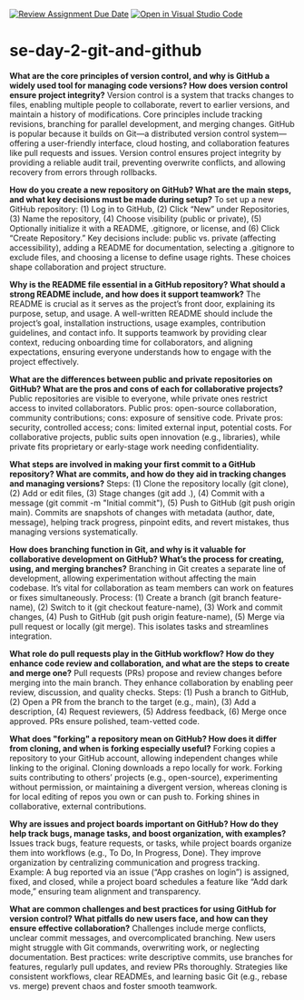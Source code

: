 [![Review Assignment Due Date](https://classroom.github.com/assets/deadline-readme-button-22041afd0340ce965d47ae6ef1cefeee28c7c493a6346c4f15d667ab976d596c.svg)](https://classroom.github.com/a/8wgCKhpZ)
[![Open in Visual Studio Code](https://classroom.github.com/assets/open-in-vscode-2e0aaae1b6195c2367325f4f02e2d04e9abb55f0b24a779b69b11b9e10269abc.svg)](https://classroom.github.com/online_ide?assignment_repo_id=18659404&assignment_repo_type=AssignmentRepo)
# se-day-2-git-and-github
**What are the core principles of version control, and why is GitHub a widely used tool for managing code versions? How does version control ensure project integrity?**
Version control is a system that tracks changes to files, enabling multiple people to collaborate, revert to earlier versions, and maintain a history of modifications. Core principles include tracking revisions, branching for parallel development, and merging changes. GitHub is popular because it builds on Git—a distributed version control system—offering a user-friendly interface, cloud hosting, and collaboration features like pull requests and issues. Version control ensures project integrity by providing a reliable audit trail, preventing overwrite conflicts, and allowing recovery from errors through rollbacks.


**How do you create a new repository on GitHub? What are the main steps, and what key decisions must be made during setup?**
 To set up a new GitHub repository: (1) Log in to GitHub, (2) Click “New” under Repositories, (3) Name the repository, (4) Choose visibility (public or private), (5) Optionally initialize it with a README, .gitignore, or license, and (6) Click “Create Repository.” Key decisions include: public vs. private (affecting accessibility), adding a README for documentation, selecting a .gitignore to exclude files, and choosing a license to define usage rights. These choices shape collaboration and project structure.


**Why is the README file essential in a GitHub repository? What should a strong README include, and how does it support teamwork?**
The README is crucial as it serves as the project’s front door, explaining its purpose, setup, and usage. A well-written README should include the project’s goal, installation instructions, usage examples, contribution guidelines, and contact info. It supports teamwork by providing clear context, reducing onboarding time for collaborators, and aligning expectations, ensuring everyone understands how to engage with the project effectively.


**What are the differences between public and private repositories on GitHub? What are the pros and cons of each for collaborative projects?**
Public repositories are visible to everyone, while private ones restrict access to invited collaborators. Public pros: open-source collaboration, community contributions; cons: exposure of sensitive code. Private pros: security, controlled access; cons: limited external input, potential costs. For collaborative projects, public suits open innovation (e.g., libraries), while private fits proprietary or early-stage work needing confidentiality.


**What steps are involved in making your first commit to a GitHub repository? What are commits, and how do they aid in tracking changes and managing versions?**
 Steps: (1) Clone the repository locally (git clone), (2) Add or edit files, (3) Stage changes (git add .), (4) Commit with a message (git commit -m "Initial commit"), (5) Push to GitHub (git push origin main). Commits are snapshots of changes with metadata (author, date, message), helping track progress, pinpoint edits, and revert mistakes, thus managing versions systematically.


**How does branching function in Git, and why is it valuable for collaborative development on GitHub? What’s the process for creating, using, and merging branches?**
Branching in Git creates a separate line of development, allowing experimentation without affecting the main codebase. It’s vital for collaboration as team members can work on features or fixes simultaneously. Process: (1) Create a branch (git branch feature-name), (2) Switch to it (git checkout feature-name), (3) Work and commit changes, (4) Push to GitHub (git push origin feature-name), (5) Merge via pull request or locally (git merge). This isolates tasks and streamlines integration.


**What role do pull requests play in the GitHub workflow? How do they enhance code review and collaboration, and what are the steps to create and merge one?**
Pull requests (PRs) propose and review changes before merging into the main branch. They enhance collaboration by enabling peer review, discussion, and quality checks. Steps: (1) Push a branch to GitHub, (2) Open a PR from the branch to the target (e.g., main), (3) Add a description, (4) Request reviewers, (5) Address feedback, (6) Merge once approved. PRs ensure polished, team-vetted code.


**What does "forking" a repository mean on GitHub? How does it differ from cloning, and when is forking especially useful?**
Forking copies a repository to your GitHub account, allowing independent changes while linking to the original. Cloning downloads a repo locally for work. Forking suits contributing to others’ projects (e.g., open-source), experimenting without permission, or maintaining a divergent version, whereas cloning is for local editing of repos you own or can push to. Forking shines in collaborative, external contributions.


**Why are issues and project boards important on GitHub? How do they help track bugs, manage tasks, and boost organization, with examples?**
Issues track bugs, feature requests, or tasks, while project boards organize them into workflows (e.g., To Do, In Progress, Done). They improve organization by centralizing communication and progress tracking. Example: A bug reported via an issue (“App crashes on login”) is assigned, fixed, and closed, while a project board schedules a feature like “Add dark mode,” ensuring team alignment and transparency.


**What are common challenges and best practices for using GitHub for version control? What pitfalls do new users face, and how can they ensure effective collaboration?**
Challenges include merge conflicts, unclear commit messages, and overcomplicated branching. New users might struggle with Git commands, overwriting work, or neglecting documentation. Best practices: write descriptive commits, use branches for features, regularly pull updates, and review PRs thoroughly. Strategies like consistent workflows, clear READMEs, and learning basic Git (e.g., rebase vs. merge) prevent chaos and foster smooth teamwork.
